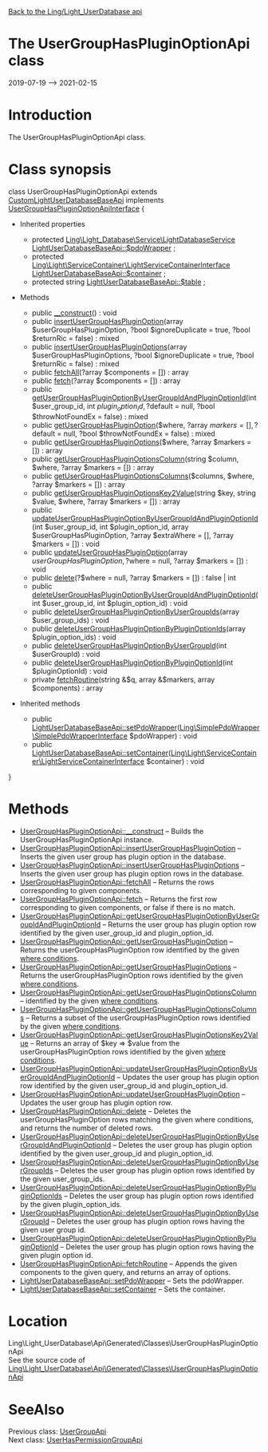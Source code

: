 [Back to the Ling/Light_UserDatabase api](https://github.com/lingtalfi/Light_UserDatabase/blob/master/doc/api/Ling/Light_UserDatabase.md)



The UserGroupHasPluginOptionApi class
================
2019-07-19 --> 2021-02-15






Introduction
============

The UserGroupHasPluginOptionApi class.



Class synopsis
==============


class <span class="pl-k">UserGroupHasPluginOptionApi</span> extends [CustomLightUserDatabaseBaseApi](https://github.com/lingtalfi/Light_UserDatabase/blob/master/doc/api/Ling/Light_UserDatabase/Api/Custom/Classes/CustomLightUserDatabaseBaseApi.md) implements [UserGroupHasPluginOptionApiInterface](https://github.com/lingtalfi/Light_UserDatabase/blob/master/doc/api/Ling/Light_UserDatabase/Api/Generated/Interfaces/UserGroupHasPluginOptionApiInterface.md) {

- Inherited properties
    - protected [Ling\Light_Database\Service\LightDatabaseService](https://github.com/lingtalfi/Light_Database/blob/master/doc/api/Ling/Light_Database/Service/LightDatabaseService.md) [LightUserDatabaseBaseApi::$pdoWrapper](#property-pdoWrapper) ;
    - protected [Ling\Light\ServiceContainer\LightServiceContainerInterface](https://github.com/lingtalfi/Light/blob/master/doc/api/Ling/Light/ServiceContainer/LightServiceContainerInterface.md) [LightUserDatabaseBaseApi::$container](#property-container) ;
    - protected string [LightUserDatabaseBaseApi::$table](#property-table) ;

- Methods
    - public [__construct](https://github.com/lingtalfi/Light_UserDatabase/blob/master/doc/api/Ling/Light_UserDatabase/Api/Generated/Classes/UserGroupHasPluginOptionApi/__construct.md)() : void
    - public [insertUserGroupHasPluginOption](https://github.com/lingtalfi/Light_UserDatabase/blob/master/doc/api/Ling/Light_UserDatabase/Api/Generated/Classes/UserGroupHasPluginOptionApi/insertUserGroupHasPluginOption.md)(array $userGroupHasPluginOption, ?bool $ignoreDuplicate = true, ?bool $returnRic = false) : mixed
    - public [insertUserGroupHasPluginOptions](https://github.com/lingtalfi/Light_UserDatabase/blob/master/doc/api/Ling/Light_UserDatabase/Api/Generated/Classes/UserGroupHasPluginOptionApi/insertUserGroupHasPluginOptions.md)(array $userGroupHasPluginOptions, ?bool $ignoreDuplicate = true, ?bool $returnRic = false) : mixed
    - public [fetchAll](https://github.com/lingtalfi/Light_UserDatabase/blob/master/doc/api/Ling/Light_UserDatabase/Api/Generated/Classes/UserGroupHasPluginOptionApi/fetchAll.md)(?array $components = []) : array
    - public [fetch](https://github.com/lingtalfi/Light_UserDatabase/blob/master/doc/api/Ling/Light_UserDatabase/Api/Generated/Classes/UserGroupHasPluginOptionApi/fetch.md)(?array $components = []) : array
    - public [getUserGroupHasPluginOptionByUserGroupIdAndPluginOptionId](https://github.com/lingtalfi/Light_UserDatabase/blob/master/doc/api/Ling/Light_UserDatabase/Api/Generated/Classes/UserGroupHasPluginOptionApi/getUserGroupHasPluginOptionByUserGroupIdAndPluginOptionId.md)(int $user_group_id, int $plugin_option_id, ?$default = null, ?bool $throwNotFoundEx = false) : mixed
    - public [getUserGroupHasPluginOption](https://github.com/lingtalfi/Light_UserDatabase/blob/master/doc/api/Ling/Light_UserDatabase/Api/Generated/Classes/UserGroupHasPluginOptionApi/getUserGroupHasPluginOption.md)($where, ?array $markers = [], ?$default = null, ?bool $throwNotFoundEx = false) : mixed
    - public [getUserGroupHasPluginOptions](https://github.com/lingtalfi/Light_UserDatabase/blob/master/doc/api/Ling/Light_UserDatabase/Api/Generated/Classes/UserGroupHasPluginOptionApi/getUserGroupHasPluginOptions.md)($where, ?array $markers = []) : array
    - public [getUserGroupHasPluginOptionsColumn](https://github.com/lingtalfi/Light_UserDatabase/blob/master/doc/api/Ling/Light_UserDatabase/Api/Generated/Classes/UserGroupHasPluginOptionApi/getUserGroupHasPluginOptionsColumn.md)(string $column, $where, ?array $markers = []) : array
    - public [getUserGroupHasPluginOptionsColumns](https://github.com/lingtalfi/Light_UserDatabase/blob/master/doc/api/Ling/Light_UserDatabase/Api/Generated/Classes/UserGroupHasPluginOptionApi/getUserGroupHasPluginOptionsColumns.md)($columns, $where, ?array $markers = []) : array
    - public [getUserGroupHasPluginOptionsKey2Value](https://github.com/lingtalfi/Light_UserDatabase/blob/master/doc/api/Ling/Light_UserDatabase/Api/Generated/Classes/UserGroupHasPluginOptionApi/getUserGroupHasPluginOptionsKey2Value.md)(string $key, string $value, $where, ?array $markers = []) : array
    - public [updateUserGroupHasPluginOptionByUserGroupIdAndPluginOptionId](https://github.com/lingtalfi/Light_UserDatabase/blob/master/doc/api/Ling/Light_UserDatabase/Api/Generated/Classes/UserGroupHasPluginOptionApi/updateUserGroupHasPluginOptionByUserGroupIdAndPluginOptionId.md)(int $user_group_id, int $plugin_option_id, array $userGroupHasPluginOption, ?array $extraWhere = [], ?array $markers = []) : void
    - public [updateUserGroupHasPluginOption](https://github.com/lingtalfi/Light_UserDatabase/blob/master/doc/api/Ling/Light_UserDatabase/Api/Generated/Classes/UserGroupHasPluginOptionApi/updateUserGroupHasPluginOption.md)(array $userGroupHasPluginOption, ?$where = null, ?array $markers = []) : void
    - public [delete](https://github.com/lingtalfi/Light_UserDatabase/blob/master/doc/api/Ling/Light_UserDatabase/Api/Generated/Classes/UserGroupHasPluginOptionApi/delete.md)(?$where = null, ?array $markers = []) : false | int
    - public [deleteUserGroupHasPluginOptionByUserGroupIdAndPluginOptionId](https://github.com/lingtalfi/Light_UserDatabase/blob/master/doc/api/Ling/Light_UserDatabase/Api/Generated/Classes/UserGroupHasPluginOptionApi/deleteUserGroupHasPluginOptionByUserGroupIdAndPluginOptionId.md)(int $user_group_id, int $plugin_option_id) : void
    - public [deleteUserGroupHasPluginOptionByUserGroupIds](https://github.com/lingtalfi/Light_UserDatabase/blob/master/doc/api/Ling/Light_UserDatabase/Api/Generated/Classes/UserGroupHasPluginOptionApi/deleteUserGroupHasPluginOptionByUserGroupIds.md)(array $user_group_ids) : void
    - public [deleteUserGroupHasPluginOptionByPluginOptionIds](https://github.com/lingtalfi/Light_UserDatabase/blob/master/doc/api/Ling/Light_UserDatabase/Api/Generated/Classes/UserGroupHasPluginOptionApi/deleteUserGroupHasPluginOptionByPluginOptionIds.md)(array $plugin_option_ids) : void
    - public [deleteUserGroupHasPluginOptionByUserGroupId](https://github.com/lingtalfi/Light_UserDatabase/blob/master/doc/api/Ling/Light_UserDatabase/Api/Generated/Classes/UserGroupHasPluginOptionApi/deleteUserGroupHasPluginOptionByUserGroupId.md)(int $userGroupId) : void
    - public [deleteUserGroupHasPluginOptionByPluginOptionId](https://github.com/lingtalfi/Light_UserDatabase/blob/master/doc/api/Ling/Light_UserDatabase/Api/Generated/Classes/UserGroupHasPluginOptionApi/deleteUserGroupHasPluginOptionByPluginOptionId.md)(int $pluginOptionId) : void
    - private [fetchRoutine](https://github.com/lingtalfi/Light_UserDatabase/blob/master/doc/api/Ling/Light_UserDatabase/Api/Generated/Classes/UserGroupHasPluginOptionApi/fetchRoutine.md)(string &$q, array &$markers, array $components) : array

- Inherited methods
    - public [LightUserDatabaseBaseApi::setPdoWrapper](https://github.com/lingtalfi/Light_UserDatabase/blob/master/doc/api/Ling/Light_UserDatabase/Api/Generated/Classes/LightUserDatabaseBaseApi/setPdoWrapper.md)([Ling\SimplePdoWrapper\SimplePdoWrapperInterface](https://github.com/lingtalfi/SimplePdoWrapper/blob/master/doc/api/Ling/SimplePdoWrapper/SimplePdoWrapperInterface.md) $pdoWrapper) : void
    - public [LightUserDatabaseBaseApi::setContainer](https://github.com/lingtalfi/Light_UserDatabase/blob/master/doc/api/Ling/Light_UserDatabase/Api/Generated/Classes/LightUserDatabaseBaseApi/setContainer.md)([Ling\Light\ServiceContainer\LightServiceContainerInterface](https://github.com/lingtalfi/Light/blob/master/doc/api/Ling/Light/ServiceContainer/LightServiceContainerInterface.md) $container) : void

}






Methods
==============

- [UserGroupHasPluginOptionApi::__construct](https://github.com/lingtalfi/Light_UserDatabase/blob/master/doc/api/Ling/Light_UserDatabase/Api/Generated/Classes/UserGroupHasPluginOptionApi/__construct.md) &ndash; Builds the UserGroupHasPluginOptionApi instance.
- [UserGroupHasPluginOptionApi::insertUserGroupHasPluginOption](https://github.com/lingtalfi/Light_UserDatabase/blob/master/doc/api/Ling/Light_UserDatabase/Api/Generated/Classes/UserGroupHasPluginOptionApi/insertUserGroupHasPluginOption.md) &ndash; Inserts the given user group has plugin option in the database.
- [UserGroupHasPluginOptionApi::insertUserGroupHasPluginOptions](https://github.com/lingtalfi/Light_UserDatabase/blob/master/doc/api/Ling/Light_UserDatabase/Api/Generated/Classes/UserGroupHasPluginOptionApi/insertUserGroupHasPluginOptions.md) &ndash; Inserts the given user group has plugin option rows in the database.
- [UserGroupHasPluginOptionApi::fetchAll](https://github.com/lingtalfi/Light_UserDatabase/blob/master/doc/api/Ling/Light_UserDatabase/Api/Generated/Classes/UserGroupHasPluginOptionApi/fetchAll.md) &ndash; Returns the rows corresponding to given components.
- [UserGroupHasPluginOptionApi::fetch](https://github.com/lingtalfi/Light_UserDatabase/blob/master/doc/api/Ling/Light_UserDatabase/Api/Generated/Classes/UserGroupHasPluginOptionApi/fetch.md) &ndash; Returns the first row corresponding to given components, or false if there is no match.
- [UserGroupHasPluginOptionApi::getUserGroupHasPluginOptionByUserGroupIdAndPluginOptionId](https://github.com/lingtalfi/Light_UserDatabase/blob/master/doc/api/Ling/Light_UserDatabase/Api/Generated/Classes/UserGroupHasPluginOptionApi/getUserGroupHasPluginOptionByUserGroupIdAndPluginOptionId.md) &ndash; Returns the user group has plugin option row identified by the given user_group_id and plugin_option_id.
- [UserGroupHasPluginOptionApi::getUserGroupHasPluginOption](https://github.com/lingtalfi/Light_UserDatabase/blob/master/doc/api/Ling/Light_UserDatabase/Api/Generated/Classes/UserGroupHasPluginOptionApi/getUserGroupHasPluginOption.md) &ndash; Returns the userGroupHasPluginOption row identified by the given [where conditions](https://github.com/lingtalfi/SimplePdoWrapper#the-where-conditions).
- [UserGroupHasPluginOptionApi::getUserGroupHasPluginOptions](https://github.com/lingtalfi/Light_UserDatabase/blob/master/doc/api/Ling/Light_UserDatabase/Api/Generated/Classes/UserGroupHasPluginOptionApi/getUserGroupHasPluginOptions.md) &ndash; Returns the userGroupHasPluginOption rows identified by the given [where conditions](https://github.com/lingtalfi/SimplePdoWrapper#the-where-conditions).
- [UserGroupHasPluginOptionApi::getUserGroupHasPluginOptionsColumn](https://github.com/lingtalfi/Light_UserDatabase/blob/master/doc/api/Ling/Light_UserDatabase/Api/Generated/Classes/UserGroupHasPluginOptionApi/getUserGroupHasPluginOptionsColumn.md) &ndash; identified by the given [where conditions](https://github.com/lingtalfi/SimplePdoWrapper#the-where-conditions).
- [UserGroupHasPluginOptionApi::getUserGroupHasPluginOptionsColumns](https://github.com/lingtalfi/Light_UserDatabase/blob/master/doc/api/Ling/Light_UserDatabase/Api/Generated/Classes/UserGroupHasPluginOptionApi/getUserGroupHasPluginOptionsColumns.md) &ndash; Returns a subset of the userGroupHasPluginOption rows identified by the given [where conditions](https://github.com/lingtalfi/SimplePdoWrapper#the-where-conditions).
- [UserGroupHasPluginOptionApi::getUserGroupHasPluginOptionsKey2Value](https://github.com/lingtalfi/Light_UserDatabase/blob/master/doc/api/Ling/Light_UserDatabase/Api/Generated/Classes/UserGroupHasPluginOptionApi/getUserGroupHasPluginOptionsKey2Value.md) &ndash; Returns an array of $key => $value from the userGroupHasPluginOption rows identified by the given [where conditions](https://github.com/lingtalfi/SimplePdoWrapper#the-where-conditions).
- [UserGroupHasPluginOptionApi::updateUserGroupHasPluginOptionByUserGroupIdAndPluginOptionId](https://github.com/lingtalfi/Light_UserDatabase/blob/master/doc/api/Ling/Light_UserDatabase/Api/Generated/Classes/UserGroupHasPluginOptionApi/updateUserGroupHasPluginOptionByUserGroupIdAndPluginOptionId.md) &ndash; Updates the user group has plugin option row identified by the given user_group_id and plugin_option_id.
- [UserGroupHasPluginOptionApi::updateUserGroupHasPluginOption](https://github.com/lingtalfi/Light_UserDatabase/blob/master/doc/api/Ling/Light_UserDatabase/Api/Generated/Classes/UserGroupHasPluginOptionApi/updateUserGroupHasPluginOption.md) &ndash; Updates the user group has plugin option row.
- [UserGroupHasPluginOptionApi::delete](https://github.com/lingtalfi/Light_UserDatabase/blob/master/doc/api/Ling/Light_UserDatabase/Api/Generated/Classes/UserGroupHasPluginOptionApi/delete.md) &ndash; Deletes the userGroupHasPluginOption rows matching the given where conditions, and returns the number of deleted rows.
- [UserGroupHasPluginOptionApi::deleteUserGroupHasPluginOptionByUserGroupIdAndPluginOptionId](https://github.com/lingtalfi/Light_UserDatabase/blob/master/doc/api/Ling/Light_UserDatabase/Api/Generated/Classes/UserGroupHasPluginOptionApi/deleteUserGroupHasPluginOptionByUserGroupIdAndPluginOptionId.md) &ndash; Deletes the user group has plugin option identified by the given user_group_id and plugin_option_id.
- [UserGroupHasPluginOptionApi::deleteUserGroupHasPluginOptionByUserGroupIds](https://github.com/lingtalfi/Light_UserDatabase/blob/master/doc/api/Ling/Light_UserDatabase/Api/Generated/Classes/UserGroupHasPluginOptionApi/deleteUserGroupHasPluginOptionByUserGroupIds.md) &ndash; Deletes the user group has plugin option rows identified by the given user_group_ids.
- [UserGroupHasPluginOptionApi::deleteUserGroupHasPluginOptionByPluginOptionIds](https://github.com/lingtalfi/Light_UserDatabase/blob/master/doc/api/Ling/Light_UserDatabase/Api/Generated/Classes/UserGroupHasPluginOptionApi/deleteUserGroupHasPluginOptionByPluginOptionIds.md) &ndash; Deletes the user group has plugin option rows identified by the given plugin_option_ids.
- [UserGroupHasPluginOptionApi::deleteUserGroupHasPluginOptionByUserGroupId](https://github.com/lingtalfi/Light_UserDatabase/blob/master/doc/api/Ling/Light_UserDatabase/Api/Generated/Classes/UserGroupHasPluginOptionApi/deleteUserGroupHasPluginOptionByUserGroupId.md) &ndash; Deletes the user group has plugin option rows having the given user group id.
- [UserGroupHasPluginOptionApi::deleteUserGroupHasPluginOptionByPluginOptionId](https://github.com/lingtalfi/Light_UserDatabase/blob/master/doc/api/Ling/Light_UserDatabase/Api/Generated/Classes/UserGroupHasPluginOptionApi/deleteUserGroupHasPluginOptionByPluginOptionId.md) &ndash; Deletes the user group has plugin option rows having the given plugin option id.
- [UserGroupHasPluginOptionApi::fetchRoutine](https://github.com/lingtalfi/Light_UserDatabase/blob/master/doc/api/Ling/Light_UserDatabase/Api/Generated/Classes/UserGroupHasPluginOptionApi/fetchRoutine.md) &ndash; Appends the given components to the given query, and returns an array of options.
- [LightUserDatabaseBaseApi::setPdoWrapper](https://github.com/lingtalfi/Light_UserDatabase/blob/master/doc/api/Ling/Light_UserDatabase/Api/Generated/Classes/LightUserDatabaseBaseApi/setPdoWrapper.md) &ndash; Sets the pdoWrapper.
- [LightUserDatabaseBaseApi::setContainer](https://github.com/lingtalfi/Light_UserDatabase/blob/master/doc/api/Ling/Light_UserDatabase/Api/Generated/Classes/LightUserDatabaseBaseApi/setContainer.md) &ndash; Sets the container.





Location
=============
Ling\Light_UserDatabase\Api\Generated\Classes\UserGroupHasPluginOptionApi<br>
See the source code of [Ling\Light_UserDatabase\Api\Generated\Classes\UserGroupHasPluginOptionApi](https://github.com/lingtalfi/Light_UserDatabase/blob/master/Api/Generated/Classes/UserGroupHasPluginOptionApi.php)



SeeAlso
==============
Previous class: [UserGroupApi](https://github.com/lingtalfi/Light_UserDatabase/blob/master/doc/api/Ling/Light_UserDatabase/Api/Generated/Classes/UserGroupApi.md)<br>Next class: [UserHasPermissionGroupApi](https://github.com/lingtalfi/Light_UserDatabase/blob/master/doc/api/Ling/Light_UserDatabase/Api/Generated/Classes/UserHasPermissionGroupApi.md)<br>
